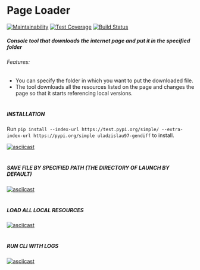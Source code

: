 # Page Loader

[![Maintainability](https://api.codeclimate.com/v1/badges/c699bd769b921d86cae3/maintainability)](https://codeclimate.com/github/Uladzislau97/python-project-lvl3/maintainability) [![Test Coverage](https://api.codeclimate.com/v1/badges/c699bd769b921d86cae3/test_coverage)](https://codeclimate.com/github/Uladzislau97/python-project-lvl3/test_coverage) [![Build Status](https://travis-ci.org/Uladzislau97/python-project-lvl3.svg?branch=master)](https://travis-ci.org/Uladzislau97/python-project-lvl3)

##### Console tool that downloads the internet page and put it in the specified folder

###### Features:
- You can specify the folder in which you want to put the downloaded file.
- The tool downloads all the resources listed on the page and changes the page so that it starts referencing local versions.
#
##### INSTALLATION

Run `pip install --index-url https://test.pypi.org/simple/ --extra-index-url https://pypi.org/simple uladzislau97-gendiff` to install.

[![asciicast](https://asciinema.org/a/MhsBgUzXHaMOCIqlJZRcqIiKh.svg)](https://asciinema.org/a/MhsBgUzXHaMOCIqlJZRcqIiKh)
#
##### SAVE FILE BY SPECIFIED PATH (THE DIRECTORY OF LAUNCH BY DEFAULT)
[![asciicast](https://asciinema.org/a/O9EQlaJcZzNZ5dRQrOcWJJEZh.svg)](https://asciinema.org/a/O9EQlaJcZzNZ5dRQrOcWJJEZh)
#
##### LOAD ALL LOCAL RESOURCES
[![asciicast](https://asciinema.org/a/fu4cNznYzFnVQOcsTrSvzIdXL.svg)](https://asciinema.org/a/fu4cNznYzFnVQOcsTrSvzIdXL)
#
##### RUN CLI WITH LOGS
[![asciicast](https://asciinema.org/a/xrsqMTb2qjK8nfNZUBvLzFgx3.svg)](https://asciinema.org/a/xrsqMTb2qjK8nfNZUBvLzFgx3)